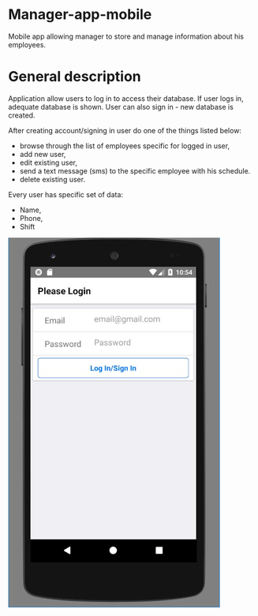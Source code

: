 # Manager-app-mobile

Mobile app allowing manager to store and manage information about his employees.

# General description

Application allow users to log in to access their database. If user logs in, adequate database is shown. User can
also sign in - new database is created.

After creating account/signing in user do one of the things listed below:
* browse through the list of employees specific for logged in user,
* add new user,
* edit existing user,
* send a text message (sms) to the specific employee with his schedule.
* delete existing user.

Every user has specific set of data:
* Name,
* Phone,
* Shift

![Log In](img/login.jpg)